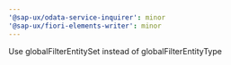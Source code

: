 ```yaml
---
'@sap-ux/odata-service-inquirer': minor
'@sap-ux/fiori-elements-writer': minor
---
```


Use globalFilterEntitySet instead of globalFilterEntityType
